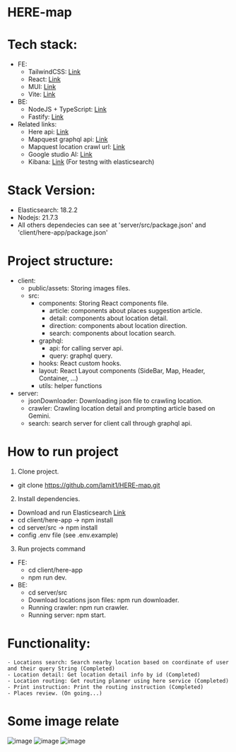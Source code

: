 # HERE-map

# Tech stack:
- FE: 
    + TailwindCSS: [Link](https://mui.com/)
    + React: [Link](https://react.dev/)
    + MUI: [Link](https://tailwindcss.com/)
    + Vite: [Link](https://vitejs.dev/)
- BE: 
    + NodeJS + TypeScript: [Link](https://nodejs.org/en)
    + Fastify: [Link](https://fastify.dev/)
- Related links: 
    + Here api: [Link](https://developer.here.com/develop/javascript-api)
    + Mapquest graphql api: [Link](https://graphql.aws.mapquest.com/)
    + Mapquest location crawl url: [Link](https://www.mapquest.com/sitemap.xml)
    + Google studio AI: [Link](https://aistudio.google.com/)
    + Kibana: [Link](https://www.elastic.co/kibana) (For testng with elasticsearch)
# Stack Version:
- Elasticsearch: 18.2.2
- Nodejs: 21.7.3
- All others dependecies can see at 'server/src/package.json' and 'client/here-app/package.json'
# Project structure:
- client: 
    - public/assets: Storing images files.
    - src:
        - components: Storing React components file.
            + article: components about places suggestion article.
            + detail: components about location detail.
            + direction: components about location direction.
            + search: components about location search.
        - graphql:
            + api: for calling server api.
            + query: graphql query.
        - hooks: React custom hooks.
        - layout: React Layout components (SideBar, Map, Header, Container, ...)
        - utils: helper functions
- server: 
    - jsonDownloader: Downloading json file to crawling location.  
    - crawler: Crawling location detail and prompting article based on Gemini.
    - search: search server for client call through graphql api.
# How to run project
1. Clone project.
- git clone https://github.com/lamit1/HERE-map.git
2. Install dependencies.
- Download and run Elasticsearch [Link](https://www.elastic.co/guide/en/elasticsearch/reference/8.14/zip-windows.html)
- cd client/here-app -> npm install
- cd server/src -> npm install  
- config .env file (see .env.example) 
3. Run projects command
- FE: 
    - cd client/here-app
    - npm run dev.
- BE:
    - cd server/src
    - Download locations json files: npm run downloader.
    - Running crawler: npm run crawler.
    - Running server: npm start.
# Functionality:
    - Locations search: Search nearby location based on coordinate of user and their query String (Completed)
    - Location detail: Get location detail info by id (Completed)
    - Location routing: Get routing planner using here service (Completed)
    - Print instruction: Print the routing instruction (Completed)
    - Places review. (On going...)
# Some image relate
![image](https://github.com/lamit1/HERE-map/assets/84758368/e41b3c20-af7d-400b-92e3-b9cced03d9bb)
![image](https://github.com/lamit1/HERE-map/assets/84758368/020185b5-6547-433c-a229-1c1c3aa23067)
![image](https://github.com/lamit1/HERE-map/assets/84758368/a93f4928-3043-45a6-8c35-250550960b77)

